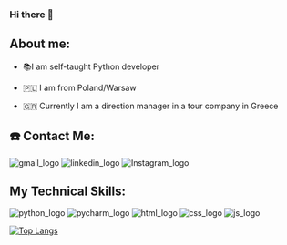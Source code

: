 ### Hi there 👋

<!--
**MalesaFilip/MalesaFilip** is a ✨ _special_ ✨ repository because its `README.md` (this file) appears on your GitHub profile.

Here are some ideas to get you started:

- 🔭 I’m currently working on ...
- 🌱 I’m currently learning ...
- 👯 I’m looking to collaborate on ...
- 🤔 I’m looking for help with ...
- 💬 Ask me about ...
- 📫 How to reach me: ...
- 😄 Pronouns: ...
- ⚡ Fun fact: ...
-->
## About me: ##
- 📚I am self-taught Python developer

- 🇵🇱 I am from Poland/Warsaw

- 🇬🇷 Currently I am a direction manager in a tour company in Greece




## ☎️ Contact Me: ##
![gmail_logo](https://user-images.githubusercontent.com/121855877/211012302-7f0538ab-4347-405e-9d06-c86e89db0e90.png)
![linkedin_logo](https://user-images.githubusercontent.com/121855877/211012140-fc629ebf-1502-4bde-b60a-f1ab860a2787.png)
![Instagram_logo](https://user-images.githubusercontent.com/121855877/211027923-b46a239e-fb6f-4b93-bc0a-77cf13a96e65.png)





## My Technical Skills: ##
![python_logo](https://user-images.githubusercontent.com/121855877/211010065-5f083749-e5f3-4502-956f-e9c0a895cc4c.png)
![pycharm_logo](https://user-images.githubusercontent.com/121855877/211010089-976a3b95-69a0-41a1-ba34-effe3a2b5b27.png)
![html_logo](https://user-images.githubusercontent.com/121855877/211010102-31683fe0-96eb-43e5-ad8c-460a00d56cee.png)
![css_logo](https://user-images.githubusercontent.com/121855877/211010111-ff3accd4-08c8-4f69-b681-43bfdaf1085d.png)
![js_logo](https://user-images.githubusercontent.com/121855877/211010113-3da62909-7a7e-49b6-bcf9-e21090ee41f9.png)


[![Top Langs](https://github-readme-stats.vercel.app/api/top-langs/?username=MalesaFilip&langs_count=5)](https://github.com/MalesaFilip/github-readme-stats)


